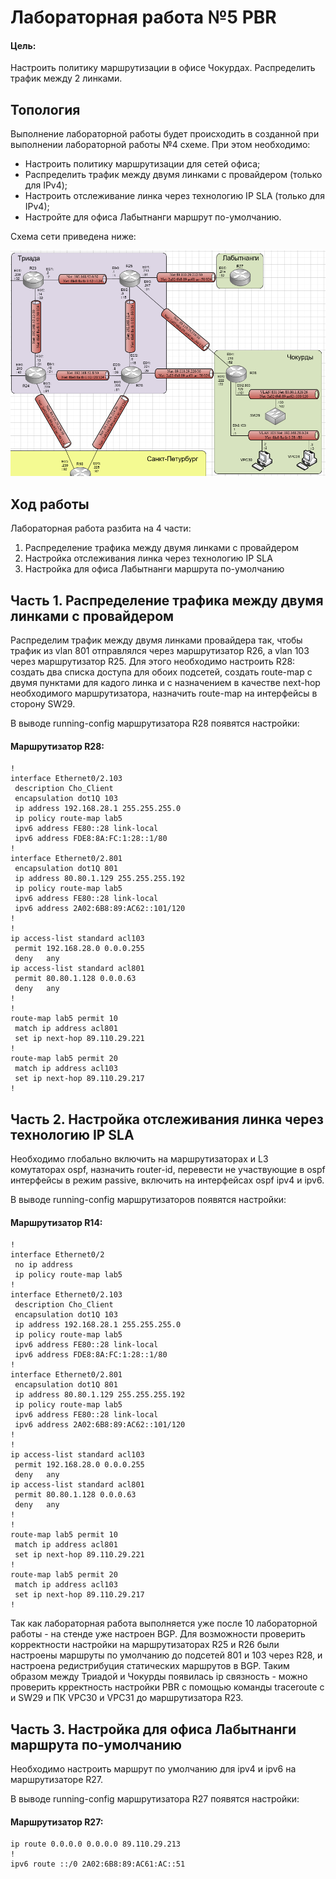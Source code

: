 # Лабораторная работа №5 PBR

#### Цель: 

Настроить политику маршрутизации в офисе Чокурдах. Распределить трафик между 2 линками.

## Топология

Выполнение лабораторной работы будет происходить в созданной при выполнении лабораторной работы №4 схеме. При этом необходимо:
- Настроить политику маршрутизации для сетей офиса;
- Распределить трафик между двумя линками с провайдером (только для IPv4);
- Настроить отслеживание линка через технологию IP SLA (только для IPv4);
- Настройте для офиса Лабытнанги маршрут по-умолчанию.

Схема сети приведена ниже:

![](lab5_topology.PNG)


## Ход работы

Лабораторная работа разбита на 4 части:
1) Распределение трафика между двумя линками с провайдером
2) Настройка отслеживания линка через технологию IP SLA
3) Настройка для офиса Лабытнанги маршрута по-умолчанию

## Часть 1. Распределение трафика между двумя линками с провайдером

Распределим трафик между двумя линками провайдера так, чтобы трафик из vlan 801 отправлялся через маршрутизатор R26, а vlan 103 через маршрутизатор R25. Для этого необходимо настроить R28: создать два списка доступа для обоих подсетей, создать route-map с двумя пунктами для кадого линка и с назначением в качестве next-hop необходимого маршрутизатора, назначить route-map на интерфейсы в сторону SW29.

В выводе running-config маршрутизатора R28 появятся настройки:

#### Маршрутизатор R28:

```
!
interface Ethernet0/2.103
 description Cho_Client
 encapsulation dot1Q 103
 ip address 192.168.28.1 255.255.255.0
 ip policy route-map lab5
 ipv6 address FE80::28 link-local
 ipv6 address FDE8:8A:FC:1:28::1/80
!
interface Ethernet0/2.801
 encapsulation dot1Q 801
 ip address 80.80.1.129 255.255.255.192
 ip policy route-map lab5
 ipv6 address FE80::28 link-local
 ipv6 address 2A02:6B8:89:AC62::101/120
!
!
ip access-list standard acl103
 permit 192.168.28.0 0.0.0.255
 deny   any
ip access-list standard acl801
 permit 80.80.1.128 0.0.0.63
 deny   any
!
!
route-map lab5 permit 10
 match ip address acl801
 set ip next-hop 89.110.29.221
!
route-map lab5 permit 20
 match ip address acl103
 set ip next-hop 89.110.29.217
!
```


## Часть 2. Настройка отслеживания линка через технологию IP SLA

Необходимо глобально включить на маршрутизаторах и L3 комутаторах ospf, назначить router-id, перевести не участвующие в ospf интерфейсы в режим passive, включить на интерфейсах ospf ipv4 и ipv6.

В выводе running-config маршрутизаторов появятся настройки:

#### Маршрутизатор R14:

```
!
interface Ethernet0/2
 no ip address
 ip policy route-map lab5
!
interface Ethernet0/2.103
 description Cho_Client
 encapsulation dot1Q 103
 ip address 192.168.28.1 255.255.255.0
 ip policy route-map lab5
 ipv6 address FE80::28 link-local
 ipv6 address FDE8:8A:FC:1:28::1/80
!
interface Ethernet0/2.801
 encapsulation dot1Q 801
 ip address 80.80.1.129 255.255.255.192
 ip policy route-map lab5
 ipv6 address FE80::28 link-local
 ipv6 address 2A02:6B8:89:AC62::101/120
!
!
ip access-list standard acl103
 permit 192.168.28.0 0.0.0.255
 deny   any
ip access-list standard acl801
 permit 80.80.1.128 0.0.0.63
 deny   any
!
!
route-map lab5 permit 10
 match ip address acl801
 set ip next-hop 89.110.29.221
!
route-map lab5 permit 20
 match ip address acl103
 set ip next-hop 89.110.29.217
!
```

Так как лабораторная работа выполняется уже после 10 лабораторной работы - на стенде уже настроен BGP. Для возможности проверить корректности настройки на маршрутизаторах R25 и R26 были настроены маршруты по умолчанию до подсетей 801 и 103 через R28, и настроена редистрибуция статических маршрутов в BGP. Таким образом между Триадой и Чокурды появилась ip связность - можно проверить крректность настройки PBR с помощью команды traceroute c и SW29 и ПК VPC30 и VPC31 до маршрутизатора R23.

## Часть 3. Настройка для офиса Лабытнанги маршрута по-умолчанию

Необходимо настроить маршрут по умолчанию для ipv4 и ipv6 на маршрутизаторе R27.

В выводе running-config маршрутизатора R27 появятся настройки:

#### Маршрутизатор R27:

```
ip route 0.0.0.0 0.0.0.0 89.110.29.213
!
ipv6 route ::/0 2A02:6B8:89:AC61:AC::51
```


